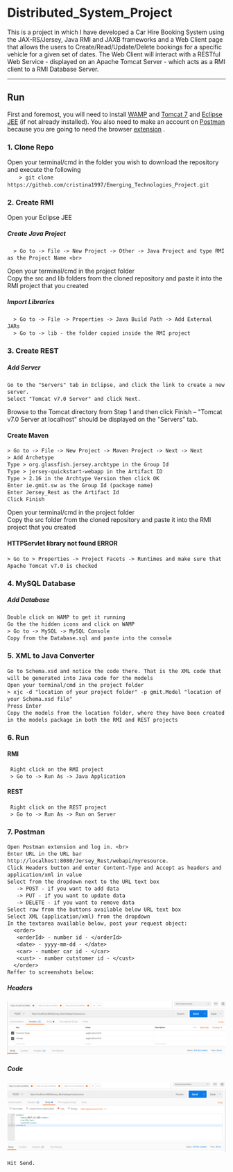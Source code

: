 # Distributed_System_Project
This is a project in which I have developed a Car Hire Booking System using the JAX-RS/Jersey, Java RMI and JAXB frameworks and a Web Client page that allows the users to Create/Read/Update/Delete bookings for a specific vehicle for a given set of dates. 
The Web Client will interact with a RESTful Web Service - displayed on an Apache Tomcat Server - which acts as a RMI client to a RMI Database Server.
 

***
## Run
First and foremost, you will need to install [WAMP](http://www.wampserver.com/en/) and [Tomcat 7](https://tomcat.apache.org/download-70.cgi) and [Eclipse JEE](https://www.eclipse.org/downloads/packages/release/helios/sr2/eclipse-ide-java-ee-developers) (if not already installed). You also need to make an account on [Postman](https://www.getpostman.com) because you are going to need the browser [extension](https://chrome.google.com/webstore/detail/postman/fhbjgbiflinjbdggehcddcbncdddomop?hl=ro) .

### 1. Clone Repo <br>
Open your terminal/cmd in the folder you wish to download the repository and execute the following <br>
&nbsp;&nbsp;&nbsp;&nbsp;&nbsp;&nbsp;&nbsp;```> git clone https://github.com/cristina1997/Emerging_Technologies_Project.git```

### 2. Create RMI <br>
Open your Eclipse JEE <br>
##### Create Java Project
      > Go to -> File -> New Project -> Other -> Java Project and type RMI as the Project Name <br>
Open your terminal/cmd in the project folder <br>
Copy the src and lib folders from the cloned repository and paste it into the RMI project that you created

##### Import Libraries
      > Go to -> File -> Properties -> Java Build Path -> Add External JARs
      > Go to -> lib - the folder copied inside the RMI project

### 3. Create REST <br>
##### Add Server
    Go to the "Servers" tab in Eclipse, and click the link to create a new server. 
    Select "Tomcat v7.0 Server" and click Next. 
    
   Browse to the Tomcat directory from Step 1 and then click Finish – "Tomcat v7.0 Server at localhost" should be displayed on the "Servers" tab. 
    
#### Create Maven
    > Go to -> File -> New Project -> Maven Project -> Next -> Next
    > Add Archetype
    Type > org.glassfish.jersey.archtype in the Group Id
    Type > jersey-quickstart-webapp in the Artifact ID 
    Type > 2.16 in the Archtype Version then click OK 
    Enter ie.gmit.sw as the Group Id (package name) 
    Enter Jersey_Rest as the Artifact Id 
    Click Finish
    
Open your terminal/cmd in the project folder <br>
Copy the src folder from the cloned repository and paste it into the RMI project that you created

#### HTTPServlet library not found ERROR
    > Go to > Properties -> Project Facets -> Runtimes and make sure that Apache Tomcat v7.0 is checked
    
### 4. MySQL Database <br>
##### Add Database
    Double click on WAMP to get it running
    Go the the hidden icons and click on WAMP
    > Go to -> MySQL -> MySQL Console
    Copy from the Database.sql and paste into the console

### 5. XML to Java Converter
    Go to Schema.xsd and notice the code there. That is the XML code that will be generated into Java code for the models
    Open your terminal/cmd in the project folder 
    > xjc -d "location of your project folder" -p gmit.Model "location of your Schema.xsd file" 
    Press Enter
    Copy the models from the location folder, where they have been created in the models package in both the RMI and REST projects

### 6. Run
#### RMI
     Right click on the RMI project
     > Go to -> Run As -> Java Application
#### REST
     Right click on the REST project
     > Go to -> Run As -> Run on Server
     
### 7. Postman
    Open Postman extension and log in. <br>
    Enter URL in the URL bar http://localhost:8080/Jersey_Rest/webapi/myresource.
    Click Headers button and enter Content-Type and Accept as headers and application/xml in value
    Select from the dropdown next to the URL text box
       -> POST - if you want to add data
       -> PUT - if you want to update data
       -> DELETE - if you want to remove data
    Select raw from the buttons available below URL text box
    Select XML (application/xml) from the dropdown
    In the textarea available below, post your request object: 
      <order>
       <orderId> - number id - </orderId>
       <date> - yyyy-mm-dd - </date>
       <car> - number car id - </car>
       <cust> - number cutstomer id - </cust>
      </order>
    Reffer to screenshots below:
##### Headers
![alt text](https://github.com/cristina1997/Distributed_System_Project/blob/master/Postman%20Screenshots/Header-Postman-POST.PNG)
##### Code
![alt text](https://github.com/cristina1997/Distributed_System_Project/blob/master/Postman%20Screenshots/Code-Postman-POST.PNG)  
      
    Hit Send.
     
